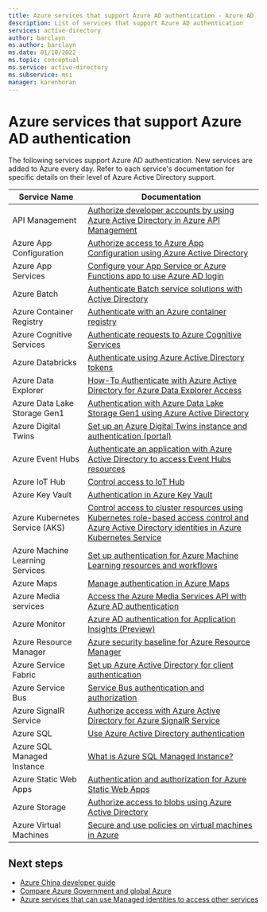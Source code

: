 ```yaml
---
title: Azure services that support Azure AD authentication - Azure AD
description: List of services that support Azure AD authentication
services: active-directory
author: barclayn
ms.author: barclayn
ms.date: 01/10/2022
ms.topic: conceptual
ms.service: active-directory
ms.subservice: msi
manager: karenhoran
---
```


# Azure services that support Azure AD authentication

The following services support Azure AD authentication. New services are added to Azure every day. Refer to each service's documentation for specific details on their level of Azure Active Directory support.

| Service Name                    |  Documentation                                                                                                                                                                                |
|---------------------------------|----------------------------------------------------------------------------------------------------------------------------------------------------------------------------------------------|
| API Management                  | [Authorize developer accounts by using Azure Active Directory in Azure API Management](../../api-management/api-management-howto-aad.md)                                                                                            |
| Azure App Configuration         | [Authorize access to Azure App Configuration using Azure Active Directory](../../azure-app-configuration/concept-enable-rbac.md)                                                                                                           |
| Azure App Services              | [Configure your App Service or Azure Functions app to use Azure AD login](../../app-service/configure-authentication-provider-aad.md)    |
| Azure Batch                     | [Authenticate Batch service solutions with Active Directory](../../batch/batch-aad-auth.md)         |
| Azure Container Registry        | [Authenticate with an Azure container registry](../../container-registry/container-registry-authentication.md)                                                                       |
| Azure Cognitive Services        | [Authenticate requests to Azure Cognitive Services](../../cognitive-services/authentication.md?tabs=powershell#authenticate-with-azure-active-directory)                                                                          |
| Azure Databricks                | [Authenticate using Azure Active Directory tokens](/azure/databricks/dev-tools/api/latest/aad/)
| Azure Data Explorer             | [How-To Authenticate with Azure Active Directory for Azure Data Explorer Access](/azure/data-explorer/kusto/management/access-control/how-to-authenticate-with-aad)                                                                                                     |
| Azure Data Lake Storage Gen1    | [Authentication with Azure Data Lake Storage Gen1 using Azure Active Directory](../../data-lake-store/data-lakes-store-authentication-using-azure-active-directory.md)                                                                                                  |
| Azure Digital Twins             | [Set up an Azure Digital Twins instance and authentication (portal)](../../digital-twins/how-to-set-up-instance-portal.md#set-up-user-access-permissions)                                                                                            |
| Azure Event Hubs                | [Authenticate an application with Azure Active Directory to access Event Hubs resources](../../event-hubs/authenticate-application.md)
| Azure IoT Hub                   | [Control access to IoT Hub](../../iot-hub/iot-hub-devguide-security.md)                                                                               |
| Azure Key Vault                 | [Authentication in Azure Key Vault](../../key-vault/general/authentication.md)
| Azure Kubernetes Service (AKS)  | [Control access to cluster resources using Kubernetes role-based access control and Azure Active Directory identities in Azure Kubernetes Service](../../aks/azure-ad-rbac.md)                                                                                                                           |
| Azure Machine Learning Services | [Set up authentication for Azure Machine Learning resources and workflows](/azure/machine-learning/how-to-setup-authentication)                                                                                         |
| Azure Maps                      | [Manage authentication in Azure Maps](../../azure-maps/how-to-manage-authentication.md) |
| Azure Media services            | [Access the Azure Media Services API with Azure AD authentication](../../media-services/previous/media-services-use-aad-auth-to-access-ams-api.md) |
| Azure Monitor                   | [Azure AD authentication for Application Insights (Preview)](../../azure-monitor/app/azure-ad-authentication.md?tabs=net)                                                                                              |
| Azure Resource Manager          | [Azure security baseline for Azure Resource Manager](/security/benchmark/azure/baselines/resource-manager-security-baseline?toc=/azure/azure-resource-manager/management/toc.json)
| Azure Service Fabric            | [Set up Azure Active Directory for client authentication](../../service-fabric/service-fabric-cluster-creation-setup-aad.md)                                                                                                        |
| Azure Service Bus               | [Service Bus authentication and authorization](../../service-bus-messaging/service-bus-authentication-and-authorization.md)
| Azure SignalR Service           | [Authorize access with Azure Active Directory for Azure SignalR Service](../../azure-signalr/signalr-concept-authorize-azure-active-directory.md)                                                                                                     |
| Azure SQL                       | [Use Azure Active Directory authentication](../../azure-sql/database/authentication-aad-overview.md)                                                                                     |
| Azure SQL Managed Instance      | [What is Azure SQL Managed Instance?](../../azure-sql/managed-instance/sql-managed-instance-paas-overview.md#azure-active-directory-integration)                                                                                       |
| Azure Static Web Apps           | [Authentication and authorization for Azure Static Web Apps](../../static-web-apps/authentication-authorization.md?tabs=invitations)
| Azure Storage                   | [Authorize access to blobs using Azure Active Directory](../../storage/blobs/authorize-access-azure-active-directory.md) |
| Azure Virtual Machines                | [Secure and use policies on virtual machines in Azure](../devices/howto-vm-sign-in-azure-ad-windows.md)   |

## Next steps

- [Azure China developer guide](/azure/china/resources-developer-guide)
- [Compare Azure Government and global Azure](../../azure-government/compare-azure-government-global-azure.md)
- [Azure services that can use Managed identities to access other services](managed-identities-status.md)